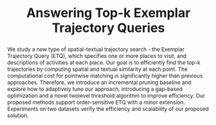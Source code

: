 ---
title: "Answering Top-k Exemplar Trajectory Queries"
authors:
- Sheng Wang
- admin
- Timos Sellis
- Mark Sanderson
- Xiaolin Qin

publication_types: ["1"]
publication: In *the 33th International Conference on Data Engineering (ICDE)*
publication_short: In *ICDE*
publishDate: "2017-04-19"

abstract: We study a new type of spatial-textual trajectory search - the Exemplar Trajectory Query (ETQ), which specifies one or more places to visit, and descriptions of activities at each place. Our goal is to efficiently find the top-k trajectories by computing spatial and textual similarity at each point. The computational cost for pointwise matching is significantly higher than previous approaches. Therefore, we introduce an incremental pruning baseline and explore how to adaptively tune our approach, introducing a gap-based optimization and a novel twolevel threshold algorithm to improve efficiency. Our proposed methods support order-sensitive ETQ with a minor extension. Experiments on two datasets verify the efficiency and scalability of our proposed solution.


#tags:
#- Source Themes
featured: true

links:
url_pdf: https://ieeexplore.ieee.org/abstract/document/7930010
url_slides: https://drive.google.com/open?id=0B3fIBjxPP2kQcnlkWnVIaWIxT1U

---